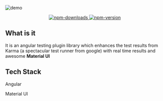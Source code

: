 ![demo](~demo.png)

<div style="text-align: center">
  <a target="_blank" rel="noopener noreferrer" class="no-decoration" href="https://npm-stat.com/charts.html?package=karma-material-reporter&from=2015-01-01&to=2019-06-30">
    <img class="html-image" src="https://img.shields.io/npm/dy/karma-material-reporter.svg?style=for-the-badge" alt="npm-downloads">
  </a>
  <a target="_blank" rel="noopener noreferrer" class="no-decoration" href="https://www.npmjs.com/package/ng-flash-messages">
    <img class="html-image" src="https://img.shields.io/npm/v/karma-material-reporter.svg?style=for-the-badge" alt="npm-version">
  </a>
</div>

## What is it <i class="far fa-question-circle"></i> 

It is an angular testing plugin library which enhances the test results from Karma (a spectacular test runner from google) with real time results and awesome **Material UI**

## Tech Stack <i class="fas fa-layer-group"></i>

<i class="fab fa-angular angular"></i> Angular

<i class="fas fa-paint-brush"></i> Material UI

